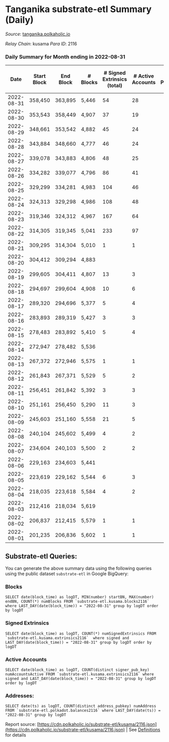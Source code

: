 # Tanganika substrate-etl Summary (Daily)

_Source_: [tanganika.polkaholic.io](https://tanganika.polkaholic.io)

*Relay Chain*: kusama
*Para ID*: 2116



### Daily Summary for Month ending in 2022-08-31


| Date | Start Block | End Block | # Blocks | # Signed Extrinsics (total) | # Active Accounts | # Passive | # New | # Addresses with Balances | # Events | # Transfers | # XCM Transfers In | # XCM Transfers Out |
| ---- | ----------- | --------- | -------- | --------------------------- | ----------------- | --------- | ----- | ------------------------- | -------- | ----------- | ------------------ | ------------------- |
| 2022-08-31 | 358,450 | 363,895 | 5,446  | 54 | 28 |  |  | 2,617 | 11,348 | 54  |   |   |
| 2022-08-30 | 353,543 | 358,449 | 4,907  | 37 | 19 |  |  | 2,607 | 10,148 | 33  |   |   |
| 2022-08-29 | 348,661 | 353,542 | 4,882  | 45 | 24 |  |  | 2,603 | 10,154 | 45  |   |   |
| 2022-08-28 | 343,884 | 348,660 | 4,777  | 46 | 24 |  |  | 2,593 | 9,941 | 46  |   |   |
| 2022-08-27 | 339,078 | 343,883 | 4,806  | 48 | 25 |  |  | 2,587 | 10,010 | 48  |   |   |
| 2022-08-26 | 334,282 | 339,077 | 4,796  | 86 | 41 |  |  | 2,580 | 10,237 | 86  |   |   |
| 2022-08-25 | 329,299 | 334,281 | 4,983  | 104 | 46 |  |  | 2,565 | 10,726 | 102  |   |   |
| 2022-08-24 | 324,313 | 329,298 | 4,986  | 108 | 48 |  |  | 2,549 | 10,745 | 108  |   |   |
| 2022-08-23 | 319,346 | 324,312 | 4,967  | 167 | 64 |  |  | 2,536 | 11,077 | 165  |   |   |
| 2022-08-22 | 314,305 | 319,345 | 5,041  | 233 | 97 |  |  | 2,515 | 11,634 | 232  |   |   |
| 2022-08-21 | 309,295 | 314,304 | 5,010  | 1 | 1 |  |  | 2,489 | 10,130 | 1  |   |   |
| 2022-08-20 | 304,412 | 309,294 | 4,883  |  |  |  |  | 2,489 | 9,863 |   |   |   |
| 2022-08-19 | 299,605 | 304,411 | 4,807  | 13 | 3 |  |  | 2,489 | 9,792 | 13  |   |   |
| 2022-08-18 | 294,697 | 299,604 | 4,908  | 10 | 6 |  |  | 2,489 | 9,982 | 7  |   |   |
| 2022-08-17 | 289,320 | 294,696 | 5,377  | 5 | 4 |  |  | 2,487 | 10,893 | 5  |   |   |
| 2022-08-16 | 283,893 | 289,319 | 5,427  | 3 | 3 |  |  | 2,486 | 10,984 | 2  |   |   |
| 2022-08-15 | 278,483 | 283,892 | 5,410  | 5 | 4 |  |  | 2,487 | 10,964 | 4  |   |   |
| 2022-08-14 | 272,947 | 278,482 | 5,536  |  |  |  |  | 2,485 | 11,186 |   |   |   |
| 2022-08-13 | 267,372 | 272,946 | 5,575  | 1 | 1 |  |  | 2,485 | 11,267 | 1  |   |   |
| 2022-08-12 | 261,843 | 267,371 | 5,529  | 5 | 2 |  |  | 2,485 | 11,200 | 3  |   |   |
| 2022-08-11 | 256,451 | 261,842 | 5,392  | 3 | 3 |  |  | 2,485 | 10,914 | 3  |   |   |
| 2022-08-10 | 251,161 | 256,450 | 5,290  | 11 | 3 |  |  | 2,484 | 10,759 | 9  |   |   |
| 2022-08-09 | 245,603 | 251,160 | 5,558  | 21 | 5 |  |  | 2,483 | 11,360 | 18  |   |   |
| 2022-08-08 | 240,104 | 245,602 | 5,499  | 4 | 2 |  |  | 2,478 | 11,136 | 3  |   |   |
| 2022-08-07 | 234,604 | 240,103 | 5,500  | 2 | 2 |  |  | 2,477 | 11,127 | 2  |   |   |
| 2022-08-06 | 229,163 | 234,603 | 5,441  |  |  |  |  | 2,476 | 10,994 |   |   |   |
| 2022-08-05 | 223,619 | 229,162 | 5,544  | 6 | 3 |  |  | 2,476 | 11,239 | 3  |   |   |
| 2022-08-04 | 218,035 | 223,618 | 5,584  | 4 | 2 |  |  | 2,474 | 11,305 | 2  |   |   |
| 2022-08-03 | 212,416 | 218,034 | 5,619  |  |  |  |  | 2,474 | 11,353 |   |   |   |
| 2022-08-02 | 206,837 | 212,415 | 5,579  | 1 | 1 |  |  | 2,474 | 11,279 | 1  |   |   |
| 2022-08-01 | 201,235 | 206,836 | 5,602  | 1 | 1 |  |  | 2,474 | 11,328 | 1  |   |   |

## Substrate-etl Queries:
You can generate the above summary data using the following queries using the public dataset `substrate-etl` in Google BigQuery:


### Blocks
```
SELECT date(block_time) as logDT, MIN(number) startBN, MAX(number) endBN, COUNT(*) numBlocks FROM `substrate-etl.kusama.blocks2116`  where LAST_DAY(date(block_time)) = "2022-08-31" group by logDT order by logDT
```


### Signed Extrinsics
```
SELECT date(block_time) as logDT, COUNT(*) numSignedExtrinsics FROM `substrate-etl.kusama.extrinsics2116`  where signed and LAST_DAY(date(block_time)) = "2022-08-31" group by logDT order by logDT
```


### Active Accounts
```
SELECT date(block_time) as logDT, COUNT(distinct signer_pub_key) numAccountsActive FROM `substrate-etl.kusama.extrinsics2116` where signed and LAST_DAY(date(block_time)) = "2022-08-31" group by logDT order by logDT
```


### Addresses:
```
SELECT date(ts) as logDT, COUNT(distinct address_pubkey) numAddress FROM `substrate-etl.polkadot.balances2116` where LAST_DAY(date(ts)) = "2022-08-31" group by logDT
```



Report source: [https://cdn.polkaholic.io/substrate-etl/kusama/2116.json](https://cdn.polkaholic.io/substrate-etl/kusama/2116.json) | See [Definitions](/DEFINITIONS.md) for details

